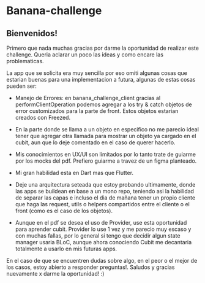 # Banana-challenge

## Bienvenidos!

Primero que nada muchas gracias por darme la oportunidad de realizar este challenge. Queria aclarar un poco las ideas y como encare las problematicas.

La app que se solicita era muy sencilla por eso omiti algunas cosas que estarian buenas para una implementacion a futura, algunas de estas cosas pueden ser: 

- Manejo de Errores: en banana_challenge_client gracias al performClientOperation podemos agregar a los try & catch objetos de error customizados para la parte de front. Estos objetos estarian creados con Freezed.

- En la parte donde se llama a un objeto en especifico no me parecio ideal tener que agregar otra llamada para mostrar un objeto ya cargado en el cubit, aun que lo deje comentado en el caso de querer hacerlo.

- Mis conocimientos en UX/UI son limitados por lo tanto trate de guiarme por los mocks del pdf. Prefiero guiarme a travez de un figma planteado.

- Mi gran habilidad esta en Dart mas que Flutter.

- Deje una arquitectura seteada que estoy probando ultimamente, donde las apps se buildean en base a un mono repo, teniendo asi la habilidad de separar las capas e incluso el dia de mañana tener un propio cliente que haga las request, utils o helpers compartidos entre el cliente o el front (como es el caso de los objetos).

- Aunque en el pdf se desea el uso de Provider, use esta oportunidad para aprender cubit. Provider lo use 1 vez y me parecio muy escaso y con muchas fallas, por lo general si tengo que decidir algun state manager usaria BLoC, aunque ahora conociendo Cubit me decantaria totalmente a usarlo en mis futuras apps.

En el caso de que se encuentren dudas sobre algo, en el peor o el mejor de los casos, estoy abierto a responder preguntas!. Saludos y gracias nuevamente x darme la oportunidad! :)

